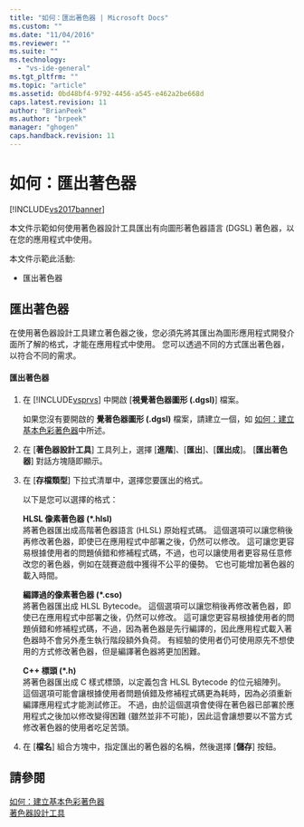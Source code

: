 ```yaml
---
title: "如何：匯出著色器 | Microsoft Docs"
ms.custom: ""
ms.date: "11/04/2016"
ms.reviewer: ""
ms.suite: ""
ms.technology: 
  - "vs-ide-general"
ms.tgt_pltfrm: ""
ms.topic: "article"
ms.assetid: 0bd48bf4-9792-4456-a545-e462a2be668d
caps.latest.revision: 11
author: "BrianPeek"
ms.author: "brpeek"
manager: "ghogen"
caps.handback.revision: 11
---
```

# 如何：匯出著色器
[!INCLUDE[vs2017banner](../code-quality/includes/vs2017banner.md)]

本文件示範如何使用著色器設計工具匯出有向圖形著色器語言 \(DGSL\) 著色器，以在您的應用程式中使用。  
  
 本文件示範此活動:  
  
-   匯出著色器  
  
## 匯出著色器  
 在使用著色器設計工具建立著色器之後，您必須先將其匯出為圖形應用程式開發介面所了解的格式，才能在應用程式中使用。  您可以透過不同的方式匯出著色器，以符合不同的需求。  
  
#### 匯出著色器  
  
1.  在 [!INCLUDE[vsprvs](../code-quality/includes/vsprvs_md.md)] 中開啟 \[**視覺著色器圖形 \(.dgsl\)**\] 檔案。  
  
     如果您沒有要開啟的 **覺著色器圖形 \(.dgsl\)** 檔案，請建立一個，如 [如何：建立基本色彩著色器](../designers/how-to-create-a-basic-color-shader.md)中所述。  
  
2.  在 \[**著色器設計工具**\] 工具列上，選擇 \[**進階**\]、\[**匯出**\]、\[**匯出成**\]。  \[**匯出著色器**\] 對話方塊隨即顯示。  
  
3.  在 \[**存檔類型**\] 下拉式清單中，選擇您要匯出的格式。  
  
     以下是您可以選擇的格式：  
  
     **HLSL 像素著色器 \(\*.hlsl\)**  
     將著色器匯出成高階著色器語言 \(HLSL\) 原始程式碼。  這個選項可以讓您稍後再修改著色器，即使已在應用程式中部署之後，仍然可以修改。  這可讓您更容易根據使用者的問題偵錯和修補程式碼，不過，也可以讓使用者更容易任意修改您的著色器，例如在競賽遊戲中獲得不公平的優勢。  它也可能增加著色器的載入時間。  
  
     **編譯過的像素著色器 \(\*.cso\)**  
     將著色器匯出成 HLSL Bytecode。  這個選項可以讓您稍後再修改著色器，即使已在應用程式中部署之後，仍然可以修改。  這可讓您更容易根據使用者的問題偵錯和修補程式碼，不過，因為著色器是先行編譯的，因此應用程式載入著色器時不會另外產生執行階段額外負荷。  有經驗的使用者仍可使用原先不想使用的方式修改著色器，但是編譯著色器將更加困難。  
  
     **C\+\+ 標頭 \(\*.h\)**  
     將著色器匯出成 C 樣式標頭，以定義包含 HLSL Bytecode 的位元組陣列。  這個選項可能會讓根據使用者問題偵錯及修補程式碼更為耗時，因為必須重新編譯應用程式才能測試修正。  不過，由於這個選項會使得在著色器已部署於應用程式之後加以修改變得困難 \(雖然並非不可能\)，因此這會讓想要以不當方式修改著色器的使用者吃足苦頭。  
  
4.  在 \[**檔名**\] 組合方塊中，指定匯出的著色器的名稱，然後選擇 \[**儲存**\] 按鈕。  
  
## 請參閱  
 [如何：建立基本色彩著色器](../designers/how-to-create-a-basic-color-shader.md)   
 [著色器設計工具](../designers/shader-designer.md)